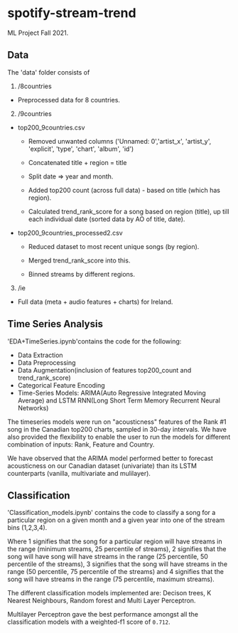 # spotify-stream-trend
 ML Project Fall 2021.

## Data
The 'data' folder consists of 

1. /8countries 

- Preprocessed data for 8 countries. 

2. /9countries 

- top200_9countries.csv 

   - Removed unwanted columns ('Unnamed: 0','artist_x', 'artist_y', 'explicit', 'type', 'chart', 'album', 'id')

   - Concatenated title + region = title 

   - Split date => year and month. 

   - Added top200 count (across full data) - based on title (which has region). 

   - Calculated trend_rank_score for a song based on region (title), up till each individual date (sorted data by AO of title, date).


- top200_9countries_processed2.csv 

   - Reduced dataset to most recent unique songs (by region). 

   - Merged trend_rank_score into this. 

   - Binned streams by different regions. 


3. /ie 

- Full data (meta + audio features + charts) for Ireland. 


## Time Series Analysis
'EDA+TimeSeries.ipynb'contains the code for the following:
- Data Extraction
- Data Preprocessing
- Data Augmentation(inclusion of features top200_count and trend_rank_score)
- Categorical Feature Encoding
- Time-Series Models: ARIMA(Auto Regressive Integrated Moving Average) and LSTM RNN(Long Short Term Memory Recurrent Neural Networks)

The timeseries models were run on "acousticness" features of the Rank #1 song in the Canadian top200 charts, sampled in 30-day intervals. We have also provided the flexibility to enable the user to run the models for different combination of inputs: Rank, Feature and Country.

We have observed that the ARIMA model performed better to forecast acousticness on our Canadian dataset (univariate) than its LSTM counterparts (vanilla, multivariate and mulilayer).


## Classification

'Classification_models.ipynb' contains the code to classify a song for a particular region on a given month and a given year into one of the stream bins (1,2,3,4). 

Where 1 signifies that the song for a particular region will have streams in the range (minimum streams, 25 percentile of streams), 2 signifies that the song will have song will have streams in the range (25 percentile, 50 percentile of the streams), 3 signifies that the song will have streams in the range (50 percentile, 75 percentile of the streams) and 4 signifies that the song will have streams in the range (75 percentile, maximum streams).

The different classification models implemented are: Decison trees, K Nearest Neighbours, Random forest and Multi Layer Perceptron. 

Multilayer Perceptron gave the best performance amongst all the classification models with a weighted-f1 score of `0.712`.

